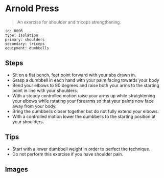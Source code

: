 # Arnold Press
> An exercise for shoulder and triceps strengthening.

``` 
id: 0006 
type: isolation 
primary: shoulders 
secondary: triceps 
equipment: dumbbells 
``` 

## Steps

 - Sit on a flat bench, feet point forward with your abs drawn in.
 - Grasp a dumbbell in each hand with your palm facing towards your body
 - Bend your elbows to 90 degrees and raise both your arms to the starting point in line with your shoulders.
 - With a steady controlled motion raise your arms up while straightening your elbows while rotating your forearms so that your palms now face away from your body.
 - Bring the dumbbells closer together but do not fully extend your elbows.
 - With a controlled motion lower the dumbbells to the starting position at your shoulders.

## Tips

 - Start with a lower dumbbell weight in order to perfect the technique.
 - Do not perform this exercise if you have shoulder pain.

## Images

